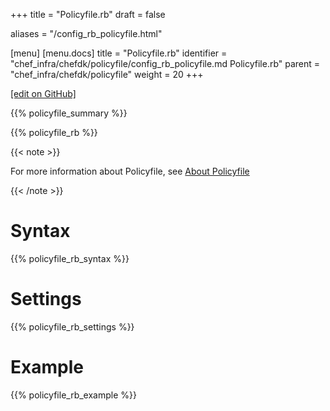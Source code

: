 +++
title = "Policyfile.rb"
draft = false

aliases = "/config_rb_policyfile.html"

[menu]
  [menu.docs]
    title = "Policyfile.rb"
    identifier = "chef_infra/chefdk/policyfile/config_rb_policyfile.md Policyfile.rb"
    parent = "chef_infra/chefdk/policyfile"
    weight = 20
+++    

[\[edit on
GitHub\]](https://github.com/chef/chef-web-docs/blob/master/chef_master/source/config_rb_policyfile.rst)

{{% policyfile_summary %}}

{{% policyfile_rb %}}

{{< note >}}

For more information about Policyfile, see [About
Policyfile](/policyfile/)

{{< /note >}}

Syntax
======

{{% policyfile_rb_syntax %}}

Settings
========

{{% policyfile_rb_settings %}}

Example
=======

{{% policyfile_rb_example %}}
